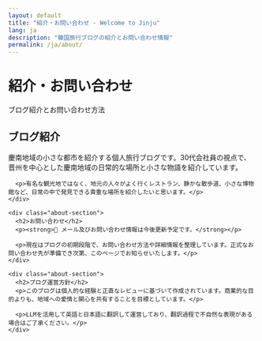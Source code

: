 ```yaml
---
layout: default
title: "紹介・お問い合わせ - Welcome to Jinju"
lang: ja
description: "韓国旅行ブログの紹介とお問い合わせ情報"
permalink: /ja/about/
---
```


<div class="page-header">
  <h1>紹介・お問い合わせ</h1>
  <p class="page-description">ブログ紹介とお問い合わせ方法</p>
</div>

<div class="content-wrapper">
  <section class="about-content">
    <div class="about-section">
      <h2>ブログ紹介</h2>
      <p>慶南地域の小さな都市を紹介する個人旅行ブログです。30代会社員の視点で、晋州を中心とした慶南地域の日常的な場所と小さな物語を紹介しています。</p>
      
      <p>有名な観光地ではなく、地元の人々がよく行くレストラン、静かな散歩道、小さな博物館など、日常の中で発見できる貴重な場所を紹介したいと思います。</p>
    </div>

    <div class="about-section">
      <h2>お問い合わせ</h2>
      <p><strong>📧 メール及びお問い合わせ情報は今後更新予定です。</strong></p>
      
      <p>現在はブログの初期段階で、お問い合わせ方法や詳細情報を整理しています。正式なお問い合わせ先が準備でき次第、このページでお知らせいたします。</p>
    </div>

    <div class="about-section">
      <h2>ブログ運営方針</h2>
      <p>このブログは個人的な経験と正直なレビューに基づいて作成されています。商業的な目的よりも、地域への愛情と関心を共有することを目標としています。</p>
      
      <p>LLMを活用して英語と日本語に翻訳して運営しており、翻訳過程で不自然な表現がある場合はご了承ください。</p>
    </div>
  </section>
</div>